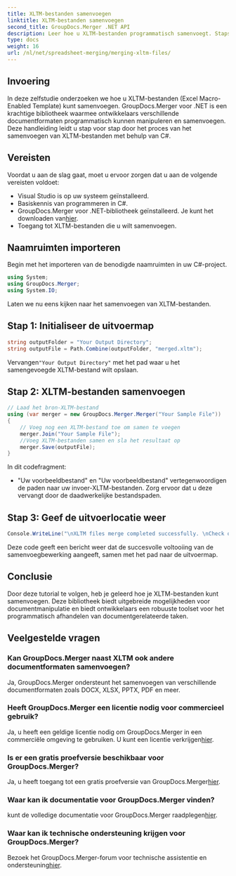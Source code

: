 ```yaml
---
title: XLTM-bestanden samenvoegen
linktitle: XLTM-bestanden samenvoegen
second_title: GroupDocs.Merger .NET API
description: Leer hoe u XLTM-bestanden programmatisch samenvoegt. Stapsgewijze handleiding met codevoorbeelden.
type: docs
weight: 16
url: /nl/net/spreadsheet-merging/merging-xltm-files/
---
```

## Invoering
In deze zelfstudie onderzoeken we hoe u XLTM-bestanden (Excel Macro-Enabled Template) kunt samenvoegen. GroupDocs.Merger voor .NET is een krachtige bibliotheek waarmee ontwikkelaars verschillende documentformaten programmatisch kunnen manipuleren en samenvoegen. Deze handleiding leidt u stap voor stap door het proces van het samenvoegen van XLTM-bestanden met behulp van C#.
## Vereisten
Voordat u aan de slag gaat, moet u ervoor zorgen dat u aan de volgende vereisten voldoet:
- Visual Studio is op uw systeem geïnstalleerd.
- Basiskennis van programmeren in C#.
-  GroupDocs.Merger voor .NET-bibliotheek geïnstalleerd. Je kunt het downloaden van[hier](https://releases.groupdocs.com/merger/net/).
- Toegang tot XLTM-bestanden die u wilt samenvoegen.

## Naamruimten importeren
Begin met het importeren van de benodigde naamruimten in uw C#-project.
```csharp
using System; 
using GroupDocs.Merger;
using System.IO;
```

Laten we nu eens kijken naar het samenvoegen van XLTM-bestanden.
## Stap 1: Initialiseer de uitvoermap
```csharp
string outputFolder = "Your Output Directory";
string outputFile = Path.Combine(outputFolder, "merged.xltm");
```
 Vervangen`"Your Output Directory"` met het pad waar u het samengevoegde XLTM-bestand wilt opslaan.
## Stap 2: XLTM-bestanden samenvoegen
```csharp
// Laad het bron-XLTM-bestand
using (var merger = new GroupDocs.Merger.Merger("Your Sample File"))
{
    // Voeg nog een XLTM-bestand toe om samen te voegen
    merger.Join("Your Sample File");
    //Voeg XLTM-bestanden samen en sla het resultaat op
    merger.Save(outputFile);
}
```
In dit codefragment:
- "Uw voorbeeldbestand" en "Uw voorbeeldbestand" vertegenwoordigen de paden naar uw invoer-XLTM-bestanden. Zorg ervoor dat u deze vervangt door de daadwerkelijke bestandspaden.
## Stap 3: Geef de uitvoerlocatie weer
```csharp
Console.WriteLine("\nXLTM files merge completed successfully. \nCheck output in {0}", outputFolder);
```
Deze code geeft een bericht weer dat de succesvolle voltooiing van de samenvoegbewerking aangeeft, samen met het pad naar de uitvoermap.

## Conclusie
Door deze tutorial te volgen, heb je geleerd hoe je XLTM-bestanden kunt samenvoegen. Deze bibliotheek biedt uitgebreide mogelijkheden voor documentmanipulatie en biedt ontwikkelaars een robuuste toolset voor het programmatisch afhandelen van documentgerelateerde taken.

## Veelgestelde vragen
### Kan GroupDocs.Merger naast XLTM ook andere documentformaten samenvoegen?
Ja, GroupDocs.Merger ondersteunt het samenvoegen van verschillende documentformaten zoals DOCX, XLSX, PPTX, PDF en meer.
### Heeft GroupDocs.Merger een licentie nodig voor commercieel gebruik?
 Ja, u heeft een geldige licentie nodig om GroupDocs.Merger in een commerciële omgeving te gebruiken. U kunt een licentie verkrijgen[hier](https://purchase.groupdocs.com/buy).
### Is er een gratis proefversie beschikbaar voor GroupDocs.Merger?
 Ja, u heeft toegang tot een gratis proefversie van GroupDocs.Merger[hier](https://releases.groupdocs.com/).
### Waar kan ik documentatie voor GroupDocs.Merger vinden?
 kunt de volledige documentatie voor GroupDocs.Merger raadplegen[hier](https://reference.groupdocs.com/merger/net/).
### Waar kan ik technische ondersteuning krijgen voor GroupDocs.Merger?
 Bezoek het GroupDocs.Merger-forum voor technische assistentie en ondersteuning[hier](https://forum.groupdocs.com/c/merger/32).
